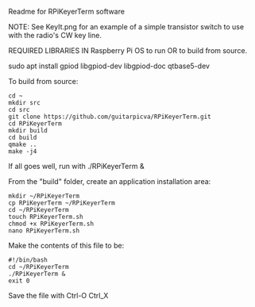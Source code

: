 Readme for RPiKeyerTerm software

NOTE: See KeyIt.png for an example of a simple transistor switch to use 
with the radio's CW key line.

REQUIRED LIBRARIES IN Raspberry Pi OS to run OR to build from source.

sudo apt install gpiod libgpiod-dev libgpiod-doc qtbase5-dev

To build from source:
````
cd ~
mkdir src
cd src
git clone https://github.com/guitarpicva/RPiKeyerTerm.git
cd RPiKeyerTerm
mkdir build
cd build
qmake ..
make -j4
````
If all goes well, run with ./RPiKeyerTerm &

From the "build" folder, create an application installation area:
````
mkdir ~/RPiKeyerTerm
cp RPiKeyerTerm ~/RPiKeyerTerm
cd ~/RPiKeyerTerm
touch RPiKeyerTerm.sh
chmod +x RPiKeyerTerm.sh
nano RPiKeyerTerm.sh
````
Make the contents of this file to be:

````
#!/bin/bash
cd ~/RPiKeyerTerm
./RPiKeyerTerm &
exit 0
````

Save the file with Ctrl-O <Enter> Ctrl_X
